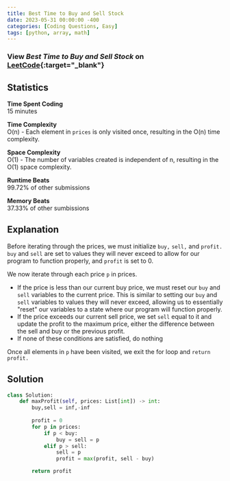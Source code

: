 ```yaml
---
title: Best Time to Buy and Sell Stock
date: 2023-05-31 00:00:00 -400
categories: [Coding Questions, Easy]
tags: [python, array, math]
---
```


### View *Best Time to Buy and Sell Stock* on [LeetCode](https://leetcode.com/problems/best-time-to-buy-and-sell-stock/){:target="_blank"}

## Statistics  

**Time Spent Coding**  
15 minutes

**Time Complexity**  
O(n) - Each element in `prices` is only visited once, resulting in the O(n) time complexity.

**Space Complexity**  
O(1) - The number of variables created is independent of n, resulting in the O(1) space complexity.

**Runtime Beats**  
99.72% of other submissions  

**Memory Beats**  
37.33% of other sumbissions  

## Explanation
Before iterating through the prices, we must initialize `buy,` `sell,` and `profit.` `buy` and `sell` are set to values they will never exceed to allow for our program to function properly, and `profit` is set to 0.

We now iterate through each price `p` in prices.
*   If the price is less than our current buy price, we must reset our `buy` and `sell` variables to the current price. This is similar to setting our `buy` and `sell` variables to values they will never exceed, allowing us to essentially "reset" our variables to a state where our program will function properly.
*   If the price exceeds our current sell price, we set `sell` equal to it and update the profit to the maximum price, either the difference between the sell and buy or the previous profit.
*   If none of these conditions are satisfied, do nothing

Once all elements in `p` have been visited, we exit the for loop and `return profit.`

## Solution  

```python
class Solution:
    def maxProfit(self, prices: List[int]) -> int:
        buy,sell = inf,-inf
        
        profit = 0
        for p in prices:
            if p < buy:
                buy = sell = p
            elif p > sell:
                sell = p
                profit = max(profit, sell - buy)

        return profit
```